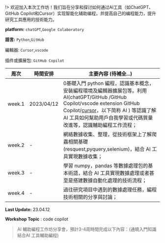 !> 欢迎加入本次工作坊！我们旨在分享和探讨如何通过AI工具（如ChatGPT、GitHub Copilot和Cursor）实现智能化辅助编程，并提高自己的编程能力，提升研究工具應用的技術能力。

**platform:** `chatGPT`,`Google Colaboratory`

**語言:** `Python`,`GitHub`

編輯器: `Cursor`,`vscode`

插件或擴展包: `GitHub Copilot`




| 周次   | 時間安排   | 主要內容 (待補全...)                                         |
| ------ | ---------- | ------------------------------------------------------------ |
| week.1 | 2023/04/12 | 0基礎入門 python 編程，認識基本概念，安裝編程環境及編輯器擴展包等。利用 AI(chatGPT/GitHub /GitHub Copilot/vscode extension GitHub Copilot/[cursor](https://www.cursor.so/)，以下简称 AI ) 等認識了解 AI 工具如何幫助用戶自我學習或代碼質量改進等，認識輔助編程工作流程； |
| week.2 | -          | 網絡數據收集、整理，從技術框架上了解爬蟲相關基礎 (resquest,pyquery,selenium)，結合 AI 工具實現數據收集； |
| week.3 | -          | 學習 numpy，pandas 等數據處理包的基本術語，結合 AI 工具實現數據處理或者甚至是搭建數據自動化處理的技術流程； |
| week.4 | -          | 過往研究項目中遇到的數據處理任務，編程技術相關的分享與討論； |



**Last Update:** 23.04.12

**Workshop Topic** : code copilot



> AI 輔助編程工作坊分享會，預計3-4周時間完成以下內容：(通曉入門知識結合AI 工具輔助編程) 
>